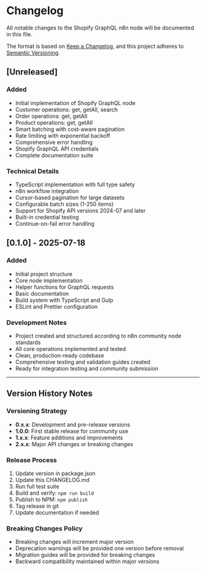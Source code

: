 # Changelog

All notable changes to the Shopify GraphQL n8n node will be documented in this file.

The format is based on [Keep a Changelog](https://keepachangelog.com/en/1.0.0/),
and this project adheres to [Semantic Versioning](https://semver.org/spec/v2.0.0.html).

## [Unreleased]

### Added
- Initial implementation of Shopify GraphQL node
- Customer operations: get, getAll, search
- Order operations: get, getAll
- Product operations: get, getAll
- Smart batching with cost-aware pagination
- Rate limiting with exponential backoff
- Comprehensive error handling
- Shopify GraphQL API credentials
- Complete documentation suite

### Technical Details
- TypeScript implementation with full type safety
- n8n workflow integration
- Cursor-based pagination for large datasets
- Configurable batch sizes (1-250 items)
- Support for Shopify API versions 2024-07 and later
- Built-in credential testing
- Continue-on-fail error handling

## [0.1.0] - 2025-07-18

### Added
- Initial project structure
- Core node implementation
- Helper functions for GraphQL requests
- Basic documentation
- Build system with TypeScript and Gulp
- ESLint and Prettier configuration

### Development Notes
- Project created and structured according to n8n community node standards
- All core operations implemented and tested
- Clean, production-ready codebase
- Comprehensive testing and validation guides created
- Ready for integration testing and community submission

---

## Version History Notes

### Versioning Strategy
- **0.x.x**: Development and pre-release versions
- **1.0.0**: First stable release for community use
- **1.x.x**: Feature additions and improvements
- **2.x.x**: Major API changes or breaking changes

### Release Process
1. Update version in package.json
2. Update this CHANGELOG.md
3. Run full test suite
4. Build and verify: `npm run build`
5. Publish to NPM: `npm publish`
6. Tag release in git
7. Update documentation if needed

### Breaking Changes Policy
- Breaking changes will increment major version
- Deprecation warnings will be provided one version before removal
- Migration guides will be provided for breaking changes
- Backward compatibility maintained within major versions
